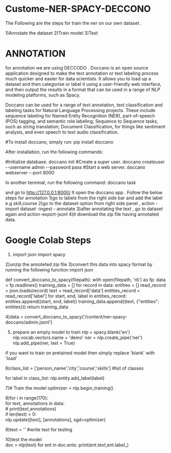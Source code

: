 # Custome-NER-SPACY-DECCONO

The Following are the steps for train the ner on our own dataset .

1)Annotate the dataset
2)Train model
3)Test 

# ANNOTATION 
for annotation we are using DECCODO .
Doccano is an open source application designed to make the text annotation or text labeling process much quicker and easier for data scientists. It allows you to load up a dataset and then categorise or label it using a user-friendly web interface, and then output the results in a format that can be used in a range of NLP modeling platforms, such as Spacy.

Doccano can be used for a range of text annotation, text classification and labeling tasks for Natural Language Processing projects. These include sequence labeling for Named Entity Recognition (NER), part-of-speech (POS) tagging, and semantic role labeling; Sequence to Sequence tasks, such as string translation; Document Classification, for things like sentiment analysis, and even speech to text audio classification.

#To install doccano, simply run:
pip install doccano

After installation, run the following commands:

#Initialize database.
doccano init
#Create a super user.
doccano createuser --username admin --password pass
#Start a web server.
doccano webserver --port 8000

In another terminal, run the following command:
doccano task

and go to  http://127.0.0.1:8000/ 
It open the doccano app . Follow the below steps for annotation
1)go to labels from the right side bar and add the label e.g skill,course
2)go to the dataset option from right side panel , action - import dataset -ingest - annotate
3)after annotating the text , go to dataset again and action-export-jsonl
4)it download the zip file having annotated data.

# Google Colab Steps
1) import json
import spacy

2)unzip the annoteted zip file
3)convert this data into spacy format by running the following function
import json

def convert_doccano_to_spacy(filepath):
  with open(filepath, 'rb') as fp:
    data = fp.readlines()
    training_data = []
    for record in data:
      entities = []
      read_record = json.loads(record)
      text = read_record['data']
      entities_record = read_record['label']
      for start, end, label in entities_record:
        entities.append((start, end, label))
        training_data.append((text, {"entities": entities}))
    return training_data
    
  4)data = convert_doccano_to_spacy('/content/ner-spacy-doccano/admin.jsonl')
  
  5) prepare an empty model to train
nlp = spacy.blank('en')
nlp.vocab.vectors.name = 'demo'
ner = nlp.create_pipe('ner')
nlp.add_pipe(ner, last = True)

if you want to train on pretained model then simply replace 'blank' with 'load'

6)class_list = ['person_name','city','course','skills'] #list of classes

  for label in class_list:
    nlp.entity.add_label(label)

7)# Train the model
optimizer = nlp.begin_training()

8)for i in range(170):  
  for text, annotations in data:  
      # print(text,annotations)  
      if len(text) > 0:  
          nlp.update([text], [annotations], sgd=optimizer)
          
          
9)text = '' #write text for testing

10)test the model     
doc = nlp(text)
for ent in doc.ents:
    print(ent.text,ent.label_)



